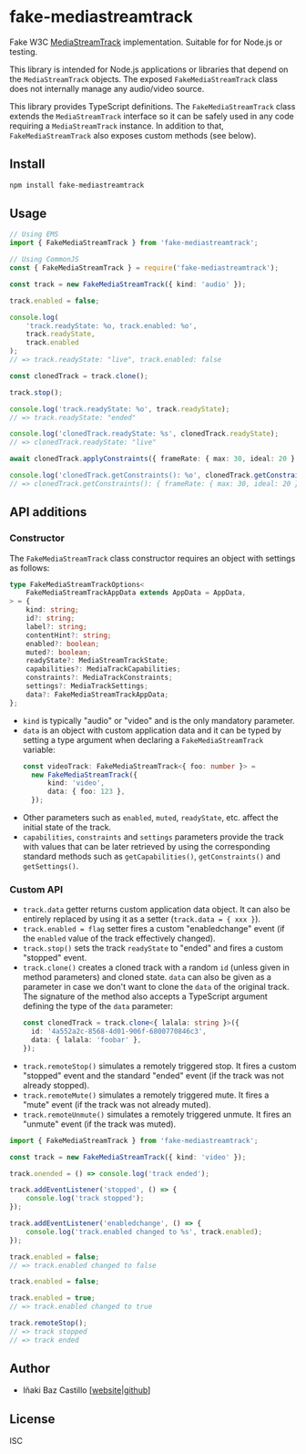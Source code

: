 # fake-mediastreamtrack

Fake W3C [MediaStreamTrack](https://www.w3.org/TR/mediacapture-streams/#mediastreamtrack) implementation. Suitable for for Node.js or testing.

This library is intended for Node.js applications or libraries that depend on the `MediaStreamTrack` objects. The exposed `FakeMediaStreamTrack` class does not internally manage any audio/video source.

This library provides TypeScript definitions. The `FakeMediaStreamTrack` class extends the `MediaStreamTrack` interface so it can be safely used in any code requiring a `MediaStreamTrack` instance. In addition to that, `FakeMediaStreamTrack` also exposes custom methods (see below).

## Install

```bash
npm install fake-mediastreamtrack
```

## Usage

```ts
// Using EMS
import { FakeMediaStreamTrack } from 'fake-mediastreamtrack';

// Using CommonJS
const { FakeMediaStreamTrack } = require('fake-mediastreamtrack');

const track = new FakeMediaStreamTrack({ kind: 'audio' });

track.enabled = false;

console.log(
	'track.readyState: %o, track.enabled: %o',
	track.readyState,
	track.enabled
);
// => track.readyState: "live", track.enabled: false

const clonedTrack = track.clone();

track.stop();

console.log('track.readyState: %o', track.readyState);
// => track.readyState: "ended"

console.log('clonedTrack.readyState: %s', clonedTrack.readyState);
// => clonedTrack.readyState: "live"

await clonedTrack.applyConstraints({ frameRate: { max: 30, ideal: 20 } });

console.log('clonedTrack.getConstraints(): %o', clonedTrack.getConstraints());
// => clonedTrack.getConstraints(): { frameRate: { max: 30, ideal: 20 } }
```

## API additions

### Constructor

The `FakeMediaStreamTrack` class constructor requires an object with settings as follows:

```ts
type FakeMediaStreamTrackOptions<
	FakeMediaStreamTrackAppData extends AppData = AppData,
> = {
	kind: string;
	id?: string;
	label?: string;
	contentHint?: string;
	enabled?: boolean;
	muted?: boolean;
	readyState?: MediaStreamTrackState;
	capabilities?: MediaTrackCapabilities;
	constraints?: MediaTrackConstraints;
	settings?: MediaTrackSettings;
	data?: FakeMediaStreamTrackAppData;
};
```

- `kind` is typically "audio" or "video" and is the only mandatory parameter.
- `data` is an object with custom application data and it can be typed by setting a type argument when declaring a `FakeMediaStreamTrack` variable:
  ```ts
  const videoTrack: FakeMediaStreamTrack<{ foo: number }> =
  	new FakeMediaStreamTrack({
  		kind: 'video',
  		data: { foo: 123 },
  	});
  ```
- Other parameters such as `enabled`, `muted`, `readyState`, etc. affect the initial state of the track.
- `capabilities`, `constraints` and `settings` parameters provide the track with values that can be later retrieved by using the corresponding standard methods such as `getCapabilities()`, `getConstraints()` and `getSettings()`.

### Custom API

- `track.data` getter returns custom application data object. It can also be entirely replaced by using it as a setter (`track.data = { xxx }`).
- `track.enabled = flag` setter fires a custom "enabledchange" event (if the `enabled` value of the track effectively changed).
- `track.stop()` sets the track `readyState` to "ended" and fires a custom "stopped" event.
- `track.clone()` creates a cloned track with a random `id` (unless given in method parameters) and cloned state. `data` can also be given as a parameter in case we don't want to clone the `data` of the original track. The signature of the method also accepts a TypeScript argument defining the type of the `data` parameter:
  ```ts
  const clonedTrack = track.clone<{ lalala: string }>({
  	id: '4a552a2c-8568-4d01-906f-6800770846c3',
  	data: { lalala: 'foobar' },
  });
  ```
- `track.remoteStop()` simulates a remotely triggered stop. It fires a custom "stopped" event and the standard "ended" event (if the track was not already stopped).
- `track.remoteMute()` simulates a remotely triggered mute. It fires a "mute" event (if the track was not already muted).
- `track.remoteUnmute()` simulates a remotely triggered unmute. It fires an "unmute" event (if the track was muted).

```ts
import { FakeMediaStreamTrack } from 'fake-mediastreamtrack';

const track = new FakeMediaStreamTrack({ kind: 'video' });

track.onended = () => console.log('track ended');

track.addEventListener('stopped', () => {
	console.log('track stopped');
});

track.addEventListener('enabledchange', () => {
	console.log('track.enabled changed to %s', track.enabled);
});

track.enabled = false;
// => track.enabled changed to false

track.enabled = false;

track.enabled = true;
// => track.enabled changed to true

track.remoteStop();
// => track stopped
// => track ended
```

## Author

- Iñaki Baz Castillo [[website](https://inakibaz.me)|[github](https://github.com/ibc/)]

## License

ISC
